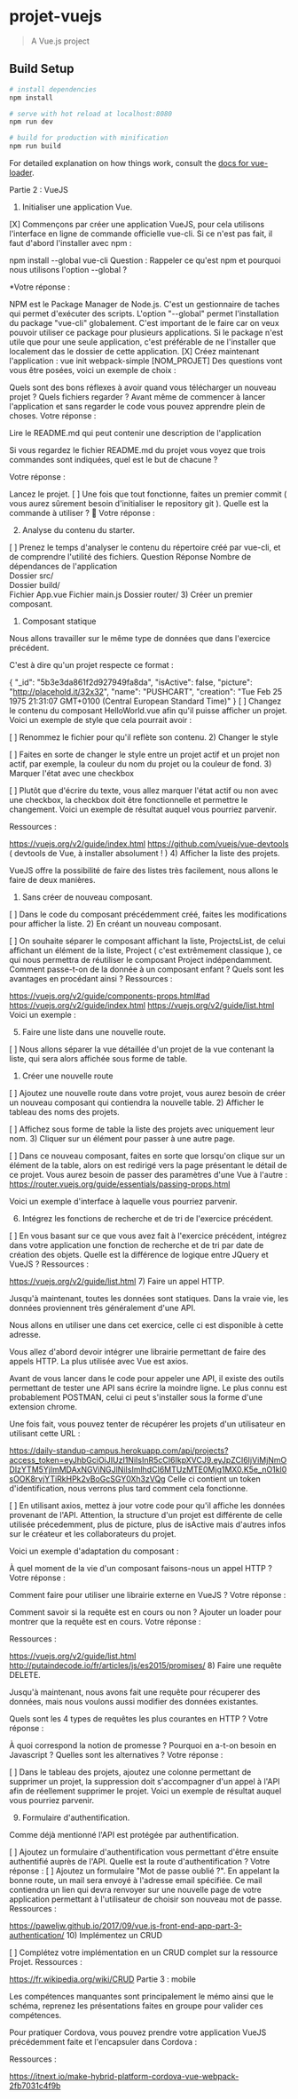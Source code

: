 # projet-vuejs

> A Vue.js project

## Build Setup

``` bash
# install dependencies
npm install

# serve with hot reload at localhost:8080
npm run dev

# build for production with minification
npm run build
```

For detailed explanation on how things work, consult the [docs for vue-loader](http://vuejs.github.io/vue-loader).

Partie 2 : VueJS

1) Initialiser une application Vue.

[X] Commençons par créer une application VueJS, pour cela utilisons l'interface en ligne de commande officielle vue-cli.
Si ce n'est pas fait, il faut d'abord l'installer avec npm :

npm install --global vue-cli
Question : Rappeler ce qu'est npm et pourquoi nous utilisons l'option --global ?

*Votre réponse :

NPM est le Package Manager de Node.js. C'est un gestionnaire de taches qui permet d'exécuter des scripts.
L'option "--global" permet l'installation du package "vue-cli" globalement. C'est important de le faire car on veux pouvoir utiliser ce package pour plusieurs applications. Si le package n'est utile que pour une seule application, c'est préférable de ne l'installer que localement das le dossier de cette application.
[X] Créez maintenant l'application :
vue init webpack-simple [NOM_PROJET]
Des questions vont vous être posées, voici un exemple de choix :



Quels sont des bons réflexes à avoir quand vous télécharger un nouveau projet ? Quels fichiers regarder ? Avant même de commencer à lancer l'application et sans regarder le code vous pouvez apprendre plein de choses.
Votre réponse :

Lire le README.md qui peut contenir une description de l'application

Si vous regardez le fichier README.md du projet vous voyez que trois commandes sont indiquées, quel est le but de chacune ?

Votre réponse :

Lancez le projet.
[ ] Une fois que tout fonctionne, faites un premier commit ( vous aurez sûrement besoin d'initialiser le repository git ). Quelle est la commande à utiliser ? 🤔
Votre réponse :

2) Analyse du contenu du starter.

[ ] Prenez le temps d'analyser le contenu du répertoire créé par vue-cli, et de comprendre l'utilité des fichiers.
Question	Réponse
Nombre de dépendances de l'application	
Dossier src/	
Dossier build/	
Fichier App.vue	
Fichier main.js	
Dossier router/	
3) Créer un premier composant.

1) Composant statique

Nous allons travailler sur le même type de données que dans l'exercice précédent.

C'est à dire qu'un projet respecte ce format :

{
  "_id": "5b3e3da861f2d927949fa8da",
  "isActive": false,
  "picture": "http://placehold.it/32x32",
  "name": "PUSHCART",
  "creation": "Tue Feb 25 1975 21:31:07 GMT+0100 (Central European Standard Time)"
}
[ ] Changez le contenu du composant HelloWorld.vue afin qu'il puisse afficher un projet.
Voici un exemple de style que cela pourrait avoir :



[ ] Renommez le fichier pour qu'il reflète son contenu.
2) Changer le style

[ ] Faites en sorte de changer le style entre un projet actif et un projet non actif, par exemple, la couleur du nom du projet ou la couleur de fond.
3) Marquer l'état avec une checkbox

[ ] Plutôt que d'écrire du texte, vous allez marquer l'état actif ou non avec une checkbox, la checkbox doit être fonctionnelle et permettre le changement.
Voici un exemple de résultat auquel vous pourriez parvenir.

Ressources :

https://vuejs.org/v2/guide/index.html
https://github.com/vuejs/vue-devtools ( devtools de Vue, à installer absolument ! )
4) Afficher la liste des projets.

VueJS offre la possibilité de faire des listes très facilement, nous allons le faire de deux manières.

1) Sans créer de nouveau composant.

[ ] Dans le code du composant précédemment créé, faites les modifications pour afficher la liste.
2) En créant un nouveau composant.

[ ] On souhaite séparer le composant affichant la liste, ProjectsList, de celui affichant un élément de la liste, Project ( c'est extrêmement classique ), ce qui nous permettra de réutiliser le composant Project indépendamment.
Comment passe-t-on de la donnée à un composant enfant ?
Quels sont les avantages en procédant ainsi ?
Ressources :

https://vuejs.org/v2/guide/components-props.html#ad
https://vuejs.org/v2/guide/index.html
https://vuejs.org/v2/guide/list.html
Voici un exemple : 

5) Faire une liste dans une nouvelle route.

[ ] Nous allons séparer la vue détaillée d'un projet de la vue contenant la liste, qui sera alors affichée sous forme de table.
1) Créer une nouvelle route

[ ] Ajoutez une nouvelle route dans votre projet, vous aurez besoin de créer un nouveau composant qui contiendra la nouvelle table.
2) Afficher le tableau des noms des projets.

[ ] Affichez sous forme de table la liste des projets avec uniquement leur nom.
3) Cliquer sur un élément pour passer à une autre page.

[ ] Dans ce nouveau composant, faites en sorte que lorsqu'on clique sur un élément de la table, alors on est redirigé vers la page présentant le détail de ce projet.
Vous aurez besoin de passer des paramètres d'une Vue à l'autre : https://router.vuejs.org/guide/essentials/passing-props.html

Voici un exemple d'interface à laquelle vous pourriez parvenir.

6) Intégrez les fonctions de recherche et de tri de l'exercice précédent.

[ ] En vous basant sur ce que vous avez fait à l'exercice précédent, intégrez dans votre application une fonction de recherche et de tri par date de création des objets.
Quelle est la différence de logique entre JQuery et VueJS ?
Ressources :

https://vuejs.org/v2/guide/list.html
7) Faire un appel HTTP.

Jusqu'à maintenant, toutes les données sont statiques. Dans la vraie vie, les données proviennent très généralement d'une API.

Nous allons en utiliser une dans cet exercice, celle ci est disponible à cette adresse.

Vous allez d'abord devoir intégrer une librairie permettant de faire des appels HTTP. La plus utilisée avec Vue est axios.

Avant de vous lancer dans le code pour appeler une API, il existe des outils permettant de tester une API sans écrire la moindre ligne. Le plus connu est probablement POSTMAN, celui ci peut s'installer sous la forme d'une extension chrome.

Une fois fait, vous pouvez tenter de récupérer les projets d'un utilisateur en utilisant cette URL :

https://daily-standup-campus.herokuapp.com/api/projects?access_token=eyJhbGciOiJIUzI1NiIsInR5cCI6IkpXVCJ9.eyJpZCI6IjViMjNmODIzYTM5YjlmMDAxNGViNGJlNiIsImlhdCI6MTUzMTE0Mjg1MX0.K5e_nO1kl0sOOK8rvjYTiRkHPk2vBoGcSGY0Xh3zVQg
Celle ci contient un token d'identification, nous verrons plus tard comment cela fonctionne.

[ ] En utilisant axios, mettez à jour votre code pour qu'il affiche les données provenant de l'API.
Attention, la structure d'un projet est différente de celle utilisée précedemment, plus de picture, plus de isActive mais d'autres infos sur le créateur et les collaborateurs du projet.

Voici un exemple d'adaptation du composant :



À quel moment de la vie d'un composant faisons-nous un appel HTTP ? Votre réponse :

Comment faire pour utiliser une librairie externe en VueJS ? Votre réponse :

Comment savoir si la requête est en cours ou non ? Ajouter un loader pour montrer que la requête est en cours. Votre réponse :

Ressources :

https://vuejs.org/v2/guide/list.html
http://putaindecode.io/fr/articles/js/es2015/promises/
8) Faire une requête DELETE.

Jusqu'à maintenant, nous avons fait une requête pour récuperer des données, mais nous voulons aussi modifier des données existantes.

Quels sont les 4 types de requêtes les plus courantes en HTTP ? Votre réponse :

À quoi correspond la notion de promesse ? Pourquoi en a-t-on besoin en Javascript ? Quelles sont les alternatives ? Votre réponse :

[ ] Dans le tableau des projets, ajoutez une colonne permettant de supprimer un projet, la suppression doit s'accompagner d'un appel à l'API afin de réellement supprimer le projet.
Voici un exemple de résultat auquel vous pourriez parvenir.

9) Formulaire d'authentification.

Comme déjà mentionné l'API est protégée par authentification.

[ ] Ajoutez un formulaire d'authentification vous permettant d'être ensuite authentifié auprès de l'API.
Quelle est la route d'authentification ? Votre réponse :
[ ] Ajoutez un formulaire "Mot de passe oublié ?". En appelant la bonne route, un mail sera envoyé à l'adresse email spécifiée. Ce mail contiendra un lien qui devra renvoyer sur une nouvelle page de votre application permettant à l'utilisateur de choisir son nouveau mot de passe.
Ressources :

https://paweljw.github.io/2017/09/vue.js-front-end-app-part-3-authentication/
10) Implémentez un CRUD

[ ] Complétez votre implémentation en un CRUD complet sur la ressource Projet.
Ressources :

https://fr.wikipedia.org/wiki/CRUD
Partie 3 : mobile

Les compétences manquantes sont principalement le mémo ainsi que le schéma, reprenez les présentations faites en groupe pour valider ces compétences.

Pour pratiquer Cordova, vous pouvez prendre votre application VueJS précédemment faite et l'encapsuler dans Cordova :

Ressources :

https://itnext.io/make-hybrid-platform-cordova-vue-webpack-2fb7031c4f9b